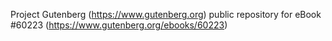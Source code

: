 Project Gutenberg (https://www.gutenberg.org) public repository for
eBook #60223 (https://www.gutenberg.org/ebooks/60223)
